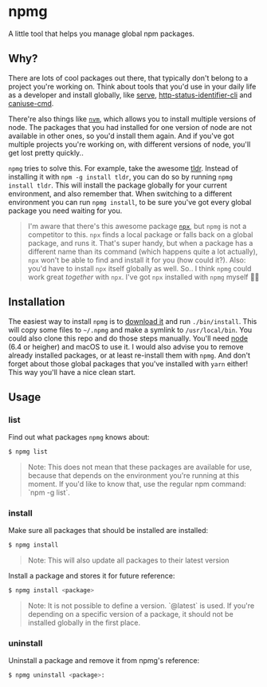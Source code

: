# npmg

A little tool that helps you manage global npm packages.

## Why?

There are lots of cool packages out there, that typically don't belong to a project you're working on. Think about tools that you'd use in your daily life as a developer and install globally, like [serve](https://www.npmjs.com/package/serve), [http-status-identifier-cli](https://www.npmjs.com/package/http-status-identifier-cli) and [caniuse-cmd](https://www.npmjs.com/package/caniuse-cmd).

There're also things like [`nvm`](http://nvm.sh), which allows you to install multiple versions of node. The packages that you had installed for one version of node are not available in other ones, so you'd install them again. And if you've got multiple projects you're working on, with different versions of node, you'll get lost pretty quickly..

`npmg` tries to solve this. For example, take the awesome [tldr](https://www.npmjs.com/package/tldr). Instead of installing it with `npm -g install tldr`, you can do so by running `npmg install tldr`. This will install the package globally for your current environment, and also remember that. When switching to a different environment you can run `npmg install`, to be sure you've got every global package you need waiting for you.

> I'm aware that there's this awesome package [`npx`](https://www.npmjs.com/package/npx), but `npmg` is not a competitor to this. `npx` finds a local package or falls back on a global package, and runs it. That's super handy, but when a package has a different name than its command (which happens quite a lot actually), `npx` won't be able to find and install it for you (how could it?). Also: you'd have to install `npx` itself globally as well. So.. I think `npmg` could work great *together* with `npx`. I've got `npx` installed with `npmg` myself 🤯😄

## Installation

The easiest way to install `npmg` is to [download it](https://github.com/Jpunt/npmg/archive/0.0.2.zip) and run `./bin/install`. This will copy some files to `~/.npmg` and make a symlink to `/usr/local/bin`. You could also clone this repo and do those steps manually. You'll need [node](https://nodejs.org/en/) (6.4 or heigher) and macOS to use it. I would also advise you to remove already installed packages, or at least re-install them with `npmg`. And don't forget about those global packages that you've installed with `yarn` either! This way you'll have a nice clean start.

## Usage

### list
Find out what packages `npmg` knows about:
```zsh
$ npmg list
```
> Note: This does not mean that these packages are available for use, because that depends on the environment you're running at this moment. If you'd like to know that, use the regular npm command: \`npm -g list\`.

### install
Make sure all packages that should be installed are installed:
```zsh
$ npmg install
```
> Note: This will also update all packages to their latest version

Install a package and stores it for future reference:
```zsh
$ npmg install <package>
```
> Note: It is not possible to define a version. \`@latest\` is used. If you're depending on a specific version of a package, it should not be installed globally in the first place.

### uninstall
Uninstall a package and remove it from npmg's reference:
```zsh
$ npmg uninstall <package>:
```
